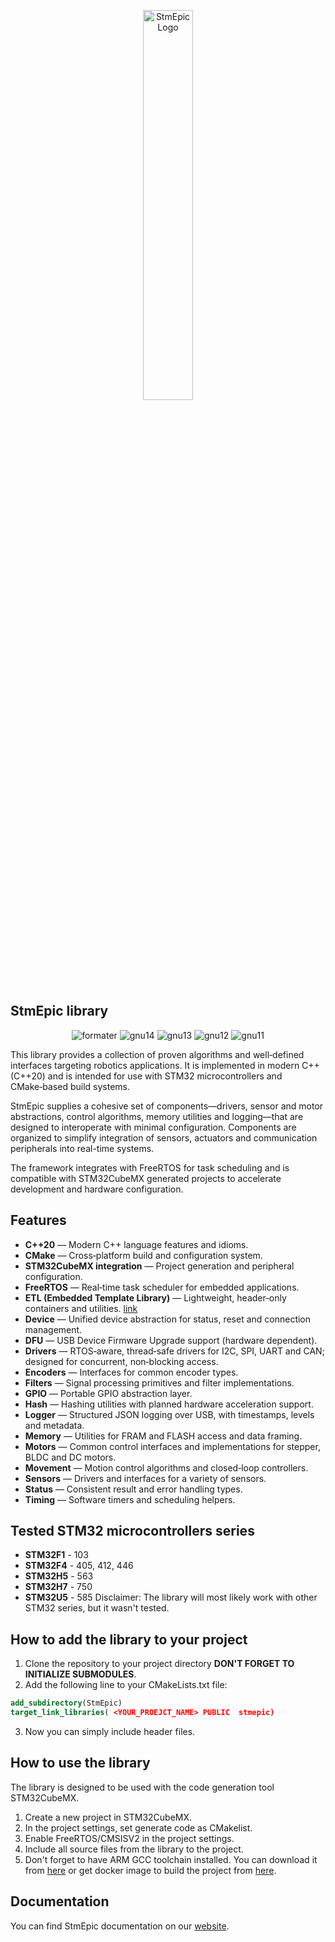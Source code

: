 <p align="center">
  <img src="https://stmepic.d3lab.dev/stmepic-high-resolution-logo-transparent.webp" alt="StmEpic Logo" width="40%"/>
</p>

## StmEpic library

<p align="center">
  <img src="https://github.com/X-Lemon-X/StmEpic/actions/workflows/formater.yml/badge.svg?branch=main" alt="formater"/>
  <img src="https://github.com/X-Lemon-X/StmEpic/actions/workflows/build_gnu_arm14.yml/badge.svg?branch=main" alt="gnu14"/>
  <img src="https://github.com/X-Lemon-X/StmEpic/actions/workflows/build_gnu_arm13.yml/badge.svg?branch=main" alt="gnu13"/>
  <img src="https://github.com/X-Lemon-X/StmEpic/actions/workflows/build_gnu_arm12.yml/badge.svg?branch=main" alt="gnu12"/>
  <img src="https://github.com/X-Lemon-X/StmEpic/actions/workflows/build_gnu_arm11.yml/badge.svg?branch=main" alt="gnu11"/>
</p>

This library provides a collection of proven algorithms and well‑defined interfaces targeting robotics applications. It is implemented in modern C++ (C++20) and is intended for use with STM32 microcontrollers and CMake‑based build systems.

StmEpic supplies a cohesive set of components—drivers, sensor and motor abstractions, control algorithms, memory utilities and logging—that are designed to interoperate with minimal configuration. Components are organized to simplify integration of sensors, actuators and communication peripherals into real-time systems.

The framework integrates with FreeRTOS for task scheduling and is compatible with STM32CubeMX generated projects to accelerate development and hardware configuration.

## Features
- **C++20** — Modern C++ language features and idioms.
- **CMake** — Cross‑platform build and configuration system.
- **STM32CubeMX integration** — Project generation and peripheral configuration.
- **FreeRTOS** — Real‑time task scheduler for embedded applications.
- **ETL (Embedded Template Library)** — Lightweight, header‑only containers and utilities. [link](https://github.com/ETLCPP/etl)
- **Device** — Unified device abstraction for status, reset and connection management.
- **DFU** — USB Device Firmware Upgrade support (hardware dependent).
- **Drivers** — RTOS‑aware, thread‑safe drivers for I2C, SPI, UART and CAN; designed for concurrent, non‑blocking access.
- **Encoders** — Interfaces for common encoder types.
- **Filters** — Signal processing primitives and filter implementations.
- **GPIO** — Portable GPIO abstraction layer.
- **Hash** — Hashing utilities with planned hardware acceleration support.
- **Logger** — Structured JSON logging over USB, with timestamps, levels and metadata.
- **Memory** — Utilities for FRAM and FLASH access and data framing.
- **Motors** — Common control interfaces and implementations for stepper, BLDC and DC motors.
- **Movement** — Motion control algorithms and closed‑loop controllers.
- **Sensors** — Drivers and interfaces for a variety of sensors.
- **Status** — Consistent result and error handling types.
- **Timing** — Software timers and scheduling helpers.

## Tested STM32 microcontrollers series
- **STM32F1** - 103
- **STM32F4** - 405, 412, 446
- **STM32H5** - 563
- **STM32H7** - 750
- **STM32U5** - 585
Disclaimer: The library will most likely work with other STM32 series, but it wasn't tested.

## How to add the library to your project

1. Clone the repository to your project directory **DON'T FORGET TO INITIALIZE SUBMODULES**.
2. Add the following line to your CMakeLists.txt file:

```cmake
add_subdirectory(StmEpic)
target_link_libraries( <YOUR_PROEJCT_NAME> PUBLIC  stmepic)
```

3. Now you can simply include header files.

## How to use the library

The library is designed to be used with the code generation tool STM32CubeMX.

1. Create a new project in STM32CubeMX.
2. In the project settings, set generate code as CMakelist.
3. Enable FreeRTOS/CMSISV2 in the project settings.
4. Include all source files from the library to the project.
5. Don't forget to have ARM GCC toolchain installed. You can download it from [here](https://developer.arm.com/tools-and-software/open-source-software/developer-tools/gnu-toolchain/gnu-rm) or get docker image to build the project from [here](https://hub.docker.com/repository/docker/xlemonx/arm-gnu-toolchain).

## Documentation

You can find StmEpic documentation on our [website](https://stmepic.d3lab.dev).
